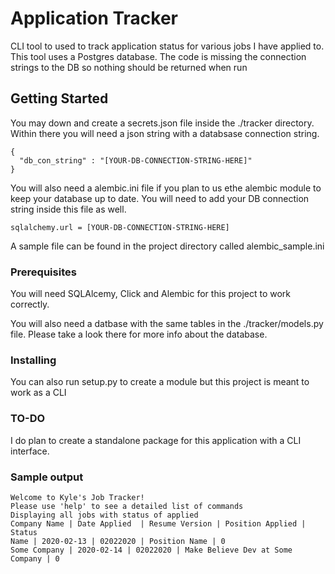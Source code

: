 # Application Tracker

CLI tool to used to track application status for various jobs I have applied to. This tool uses
a Postgres database. The code is missing the connection strings to the DB so nothing 
should be returned when run

## Getting Started

You may down and create a secrets.json file inside the ./tracker directory. Within there 
you will need a json string with a databsase connection string. 
```
{
  "db_con_string" : "[YOUR-DB-CONNECTION-STRING-HERE]"
}

```
You will also need a alembic.ini file if you plan to us ethe alembic module to keep your 
database up to date. You will need to add your DB connection string inside this file as well. 
```
sqlalchemy.url = [YOUR-DB-CONNECTION-STRING-HERE]
```
A sample file can be found in the project directory called alembic_sample.ini
### Prerequisites

You will need SQLAlcemy, Click and Alembic for this project to work correctly. 

You will also need a datbase with the same tables in the ./tracker/models.py file. Please
take a look there for more info about the database. 

### Installing

You can also run setup.py to create a module but this project is meant to work as a CLI

### TO-DO

I do plan to create a standalone package for this application with a CLI interface. 

### Sample output

```
Welcome to Kyle's Job Tracker!
Please use 'help' to see a detailed list of commands
Displaying all jobs with status of applied
Company Name | Date Applied  | Resume Version | Position Applied | Status
Name | 2020-02-13 | 02022020 | Position Name | 0
Some Company | 2020-02-14 | 02022020 | Make Believe Dev at Some Company | 0


```